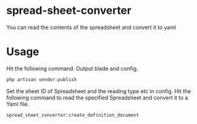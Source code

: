 # spread-sheet-converter
You can read the contents of the spreadsheet and convert it to yaml

# Usage
Hit the following command. Output blade and config.
```php
php artisan vendor:publish
```

Set the sheet ID of Spreadsheet and the reading type etc in config.
Hit the following command to read the specified Spreadsheet and convert it to a Yaml file.
```php
spread_sheet_converter:create_definition_document
``` 
